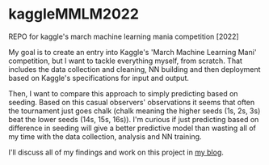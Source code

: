 # kaggleMMLM2022
REPO for kaggle's march machine learning mania competition [2022]

My goal is to create an entry into Kaggle's 'March Machine Learning Mani' competition, but I want to tackle everything myself, from scratch. That includes the data collection and cleaning, NN building and then deployment based on Kaggle's specifications for input and output.

Then, I want to compare this approach to simply predicting based on seeding. Based on this casual observers' observations it seems that often the tournament just goes chalk (chalk meaning the higher seeds (1s, 2s, 3s) beat the lower seeds (14s, 15s, 16s)). I'm curious if just predicting based on difference in seeding will give a better predictive model than wasting all of my time with the data collection, analysis and NN training.

I'll discuss all of my findings and work on this project in [my blog](https://ericlumsden.github.io/blog/blog.html).